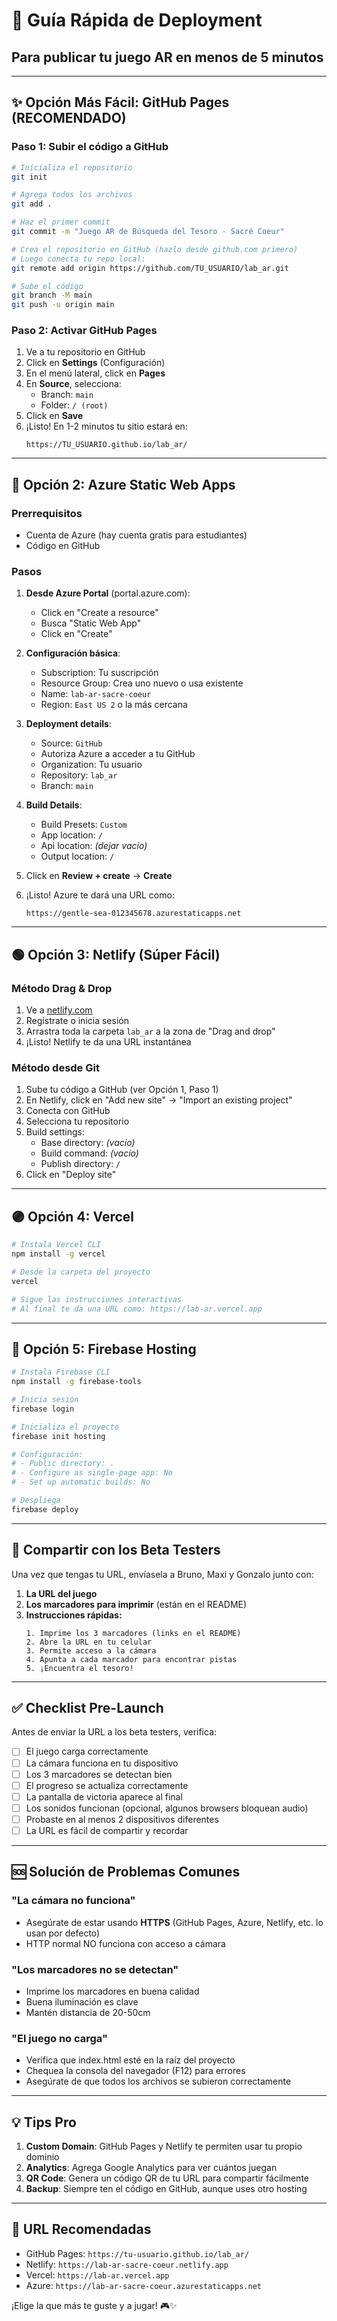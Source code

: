 # 🚀 Guía Rápida de Deployment

## Para publicar tu juego AR en menos de 5 minutos

---

## ✨ Opción Más Fácil: GitHub Pages (RECOMENDADO)

### Paso 1: Subir el código a GitHub

```bash
# Inicializa el repositorio
git init

# Agrega todos los archivos
git add .

# Haz el primer commit
git commit -m "Juego AR de Búsqueda del Tesoro - Sacré Coeur"

# Crea el repositorio en GitHub (hazlo desde github.com primero)
# Luego conecta tu repo local:
git remote add origin https://github.com/TU_USUARIO/lab_ar.git

# Sube el código
git branch -M main
git push -u origin main
```

### Paso 2: Activar GitHub Pages

1. Ve a tu repositorio en GitHub
2. Click en **Settings** (Configuración)
3. En el menú lateral, click en **Pages**
4. En **Source**, selecciona:
   - Branch: `main`
   - Folder: `/ (root)`
5. Click en **Save**
6. ¡Listo! En 1-2 minutos tu sitio estará en:
   ```
   https://TU_USUARIO.github.io/lab_ar/
   ```

---

## 🔵 Opción 2: Azure Static Web Apps

### Prerrequisitos
- Cuenta de Azure (hay cuenta gratis para estudiantes)
- Código en GitHub

### Pasos

1. **Desde Azure Portal** (portal.azure.com):
   - Click en "Create a resource"
   - Busca "Static Web App"
   - Click en "Create"

2. **Configuración básica**:
   - Subscription: Tu suscripción
   - Resource Group: Crea uno nuevo o usa existente
   - Name: `lab-ar-sacre-coeur`
   - Region: `East US 2` o la más cercana

3. **Deployment details**:
   - Source: `GitHub`
   - Autoriza Azure a acceder a tu GitHub
   - Organization: Tu usuario
   - Repository: `lab_ar`
   - Branch: `main`

4. **Build Details**:
   - Build Presets: `Custom`
   - App location: `/`
   - Api location: *(dejar vacío)*
   - Output location: `/`

5. Click en **Review + create** → **Create**

6. ¡Listo! Azure te dará una URL como:
   ```
   https://gentle-sea-012345678.azurestaticapps.net
   ```

---

## 🟢 Opción 3: Netlify (Súper Fácil)

### Método Drag & Drop

1. Ve a [netlify.com](https://www.netlify.com/)
2. Regístrate o inicia sesión
3. Arrastra toda la carpeta `lab_ar` a la zona de "Drag and drop"
4. ¡Listo! Netlify te da una URL instantánea

### Método desde Git

1. Sube tu código a GitHub (ver Opción 1, Paso 1)
2. En Netlify, click en "Add new site" → "Import an existing project"
3. Conecta con GitHub
4. Selecciona tu repositorio
5. Build settings:
   - Base directory: *(vacío)*
   - Build command: *(vacío)*
   - Publish directory: `/`
6. Click en "Deploy site"

---

## 🟣 Opción 4: Vercel

```bash
# Instala Vercel CLI
npm install -g vercel

# Desde la carpeta del proyecto
vercel

# Sigue las instrucciones interactivas
# Al final te da una URL como: https://lab-ar.vercel.app
```

---

## 🔴 Opción 5: Firebase Hosting

```bash
# Instala Firebase CLI
npm install -g firebase-tools

# Inicia sesión
firebase login

# Inicializa el proyecto
firebase init hosting

# Configuración:
# - Public directory: .
# - Configure as single-page app: No
# - Set up automatic builds: No

# Despliega
firebase deploy
```

---

## 📱 Compartir con los Beta Testers

Una vez que tengas tu URL, envíasela a Bruno, Maxi y Gonzalo junto con:

1. **La URL del juego**
2. **Los marcadores para imprimir** (están en el README)
3. **Instrucciones rápidas:**
   ```
   1. Imprime los 3 marcadores (links en el README)
   2. Abre la URL en tu celular
   3. Permite acceso a la cámara
   4. Apunta a cada marcador para encontrar pistas
   5. ¡Encuentra el tesoro!
   ```

---

## ✅ Checklist Pre-Launch

Antes de enviar la URL a los beta testers, verifica:

- [ ] El juego carga correctamente
- [ ] La cámara funciona en tu dispositivo
- [ ] Los 3 marcadores se detectan bien
- [ ] El progreso se actualiza correctamente
- [ ] La pantalla de victoria aparece al final
- [ ] Los sonidos funcionan (opcional, algunos browsers bloquean audio)
- [ ] Probaste en al menos 2 dispositivos diferentes
- [ ] La URL es fácil de compartir y recordar

---

## 🆘 Solución de Problemas Comunes

### "La cámara no funciona"
- Asegúrate de estar usando **HTTPS** (GitHub Pages, Azure, Netlify, etc. lo usan por defecto)
- HTTP normal NO funciona con acceso a cámara

### "Los marcadores no se detectan"
- Imprime los marcadores en buena calidad
- Buena iluminación es clave
- Mantén distancia de 20-50cm

### "El juego no carga"
- Verifica que index.html esté en la raíz del proyecto
- Chequea la consola del navegador (F12) para errores
- Asegúrate de que todos los archivos se subieron correctamente

---

## 💡 Tips Pro

1. **Custom Domain**: GitHub Pages y Netlify te permiten usar tu propio dominio
2. **Analytics**: Agrega Google Analytics para ver cuántos juegan
3. **QR Code**: Genera un código QR de tu URL para compartir fácilmente
4. **Backup**: Siempre ten el código en GitHub, aunque uses otro hosting

---

## 🎯 URL Recomendadas

- GitHub Pages: `https://tu-usuario.github.io/lab_ar/`
- Netlify: `https://lab-ar-sacre-coeur.netlify.app`
- Vercel: `https://lab-ar.vercel.app`
- Azure: `https://lab-ar-sacre-coeur.azurestaticapps.net`

¡Elige la que más te guste y a jugar! 🎮✨

